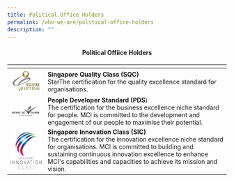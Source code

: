 ```yaml
---
title: Political Office Holders
permalink: /who-we-are/political-office-holders
description: ""
---
```

<center><h4>Political Offiice Holders</h4></center>

| <!-- -->    | <!-- -->    |
|-------------|-------------|
| ![Alt text for image on Isomer site](/images/SGQualityClass.png)   | **Singapore Quality Class (SQC)**<br /> StarThe certification for the quality excellence standard for organisations.         |
| ![Alt text for image on Isomer site](/images/PeopleDeveloper.png)       | **People Developer Standard (PDS**) <br /> The certification for the business excellence niche standard for people. MCI is committed to the development and engagement of our people to maximise their potential.       |
| ![Alt text for image on Isomer site](/images/SGInnovationClass.png)   | **Singapore Innovation Class (SIC)**<br /> The certification for the innovation excellence niche standard for organisations. MCI is committed to building and sustaining continuous innovation excellence to enhance MCI's capabilities and capacities to achieve its mission and vision.      |